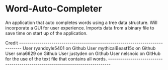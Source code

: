# Word-Auto-Completer
An application that auto completes words using a tree data structure. Will incorporate a GUI for user experience.
Imports data from a binary file to save time on start up of the application.

Credit -------------------------------------------------------------------------------
        User ryandoyle5401 on Github
        User mythicalBeast15x on Github
        User sma6629 on Github
        User justyden on Github
        User nelsnoic on GitHub for the use of the text file that contains all words.
       -------------------------------------------------------------------------------